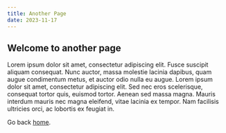 ```yaml
---
title: Another Page
date: 2023-11-17
---
```


## Welcome to another page

Lorem ipsum dolor sit amet, consectetur adipiscing elit. Fusce suscipit aliquam consequat. Nunc auctor, massa molestie lacinia dapibus, quam augue condimentum metus, et auctor odio nulla eu augue. Lorem ipsum dolor sit amet, consectetur adipiscing elit. Sed nec eros scelerisque, consequat tortor quis, euismod tortor. Aenean sed massa magna. Mauris interdum mauris nec magna eleifend, vitae lacinia ex tempor. Nam facilisis ultricies orci, ac lobortis ex feugiat in.

Go back [home](../).